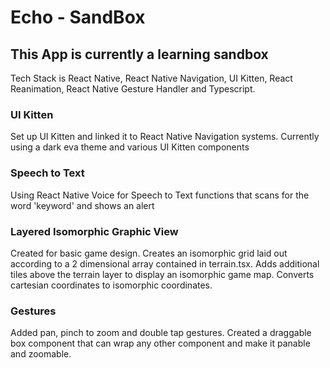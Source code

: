 # Echo - SandBox

## This App is currently a learning sandbox
Tech Stack is React Native, React Native Navigation, UI Kitten, React Reanimation, React Native Gesture Handler and Typescript.

### UI Kitten
Set up UI Kitten and linked it to React Native Navigation systems. Currently using a dark eva theme and various UI Kitten components

### Speech to Text
Using React Native Voice for Speech to Text functions that scans for the word 'keyword' and shows an alert

### Layered Isomorphic Graphic View
Created for basic game design. Creates an isomorphic grid laid out according to a 2 dimensional array contained in terrain.tsx. Adds additional tiles above the terrain layer to display an isomorphic game map. Converts cartesian coordinates to isomorphic coordinates.

### Gestures
Added pan, pinch to zoom and double tap gestures. Created a draggable box component that can wrap any other component and make it panable and zoomable. 